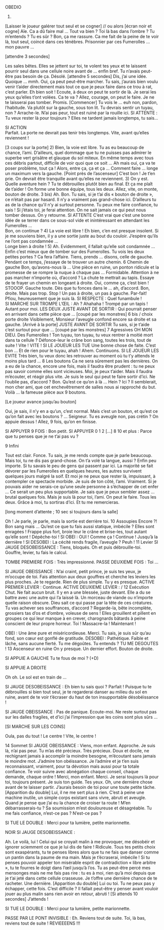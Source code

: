 OBEDIO


1)

[Laisser le joueur galérer tout seul et se cogner] // ou alors [écran noir et cogne]
Aïe.
 Ca a dû faire mal … Tout va bien ?
 Toi là bas dans l’ombre ? 
Tu m’entends ? Tu es sûr ? 
Bon, ça me rassure. 
Ca me fait de la peine de te voir là, tout seul, coincé dans ces ténèbres. 
Prisonnier par ces Fumerolles … mon pauvre … 

[attendre 3 secondes]

Les sales bêtes. 
Elles se jettent sur toi, te volent tes yeux et te laissent pourrir seul dans une cellule noire avant de … 
enfin bref. 
Tu n’avais peut-être pas besoin de ça. 
Désolé.
[attendre 5 secondes]
Dis, j’ai une idée. 
Quoique … mmh. 
Oui, ça peut peut-être marcher. 
Tu sais, j’aurais bien voulu venir t’aider directement mais tout ce que je peux faire dans ce trou à rat, c’est parler. Eh bien soit ! 
Ecoute, à deux on peut te sortir de là.
Je serai les yeux qu’elles t’ont volées. 
Ca te va ? 
Allez, courage, on peut le faire. 
Je ne te laisserai pas tomber. 
Promis. 
[Commencer]
Tu vois le … euh non, pardon, l’habitude. 
Va plutôt sur la gauche, sous ton lit. 
Tu devrais sentir un tuyau, non ? 
Arrache-le. 
N’ai pas peur, tout est ruiné par la rouille ici.
SI ATTENTE :		
Tu veux rester là pour toujours ? 
Elles ne tardent jamais longtemps, tu sais… 

SI ACTION	 	
Parfait. 
La porte ne devrait pas tenir très longtemps. 
Vite, avant qu’elles reviennent !

[3 coups sur la porte]
2)
Bien, la voie est libre. 
Tu as eu beaucoup de chance, l’ami.
D’ailleurs, quel dommage que tu ne puisses pas admirer le superbe vert grisâtre et glauque du sol miteux.
En même temps avec tous ces débris partout, difficile de voir quoi que ce soit … 
Ah mais oui, ça va te poser problème, tout ça ! 
Alors, entre ça, ça et ça … Comment faire … longe un maximum vers la gauche. 
[Point près de l’ascenseur] C’est bon ! Je t’en prie. On devrait être tranquille avant qu’elles ne reviennent.
3)
On y est. 
Quelle aventure hein ? 
Tu te débrouilles plutôt bien au final. 
Et ça me plaît de t’aider ! 
On forme une bonne équipe, tous les deux. 
Allez, vite, on monte, bouton de droite. 
3 bis)
Ah. Bon. 
Tu sais, si je t’ai dis « bouton de droite », ce n’était pas par hasard. 
Il n’y a vraiment pas grand-chose ici. 
D’ailleurs tu as de la chance qu’il n’y ai surtout personne. 
Tu peux me faire confiance, tu sais ! 
Si j’étais toi, je ferai attention. 
On ne sait jamais ce qui peut nous tomber dessus.
 On y retourne.
SI ATTENTE  	C’est vrai que c’est une bonne idée de se terrer dans ce sous-sol vide et inintéressant 	en attendant les Fumerolles …							
 Bon, on continue ?
4)
La voie est libre !
 Eh bien, c’en est presque insolent.
 Si je me souviens bien, il y a une sortie juste au bout du couloir. 
J’espère qu’ils ne l’ont pas condamnée …  
Longe bien à droite !
5)
Ah. Evidemment, il fallait qu’elle soit condamnée … 
Enfin c’est mieux que de tomber sur des Fumerolles. 
Tu vois les deux petites portes ? 
Ca fera l’affaire. Tiens, prends … disons, celle de gauche. Pendant ce temps, j’essaye de te trouver un autre chemin.
6 Chemin de gauche
Bon, qu’avons-nous là … 
Une pièce en ruine, un ponton ridicule et la promesse de se rompre la nuque à chaque pas …
 Formidable. 
Attention à ne pas marcher n’importe où, d’accord ? 
La chute te mettrait au tapis.
Essaye de te frayer un chemin en longeant à droite.
Oui, comme ça, c’est bien ! 
STOOOP. 
Gauche toute. 
Dès que tu fonces dans le … ah, d’accord. 
Bon, droite. 
Mais pas trop. 
Stop ! 
Un pas à droite, un pas à gauche. 
Par-fait! 
Pfiou, heureusement que je suis là.
SI RESPECTE : 
Quel funambule !   
SI MARCHE SUR TROMPE L’ŒIL : 
Ah ? Ahahaha ! Trompé par un tapis ! Autant pour moi.
LES DEUX JUSTE AVANT DE SORTIR :
Qui pourrait penser en arrivant dans cette pièce que … [coupé par les monstres]
6 bis / choix porte droite
Visiblement, Monsieur l’aveugle confond encore sa droite et sa gauche.
[Arrivé à la porte]
JUSTE AVANT DE SORTIR
Tu sais, si je t’aide c’est surtout pour que … [coupé par les monstres]
7 Agressives
OH MON DIEU. 
Des Fumerolles ! 
Ton tuyau, ton tuyau, tu veux rentrer à moitié mort dans ta cellule ?
 Défonce-leur le crâne bon sang, toutes les trois, tout de suite ! 
Vite ! VITE !
SI LE JOUEUR LES TUE 
Une bonne chose de faite. C’est bon …
Et de rien pour le tuyau, ahah ! 
Ahem. Continuons.
SI LE JOUEUR LES EVITE
Très bien, tu veux donc les retrouver au moment où tu t’y attends le moins plus tard …
8 Les boutons
Ca ne sera sûrement pas les dernières. 
On a eu de la chance, encore une fois, mais il faudra être prudent : tu ne peux pas savoir comme elles sont vicieuses. 
Moi, je peux t’aider. Mais il faudra m’écouter, et réagir plus vite. 
Je suis le seul qui peut te faire sortir d’ici. 
Ne l’oublie pas, d’accord ?
Bon. Qu’est ce qu’on à là … 
Hein ? Ici ? 
Il semblerait, mon cher ami, que cet enchevêtrement de salles nous ai rapproché du but. 
Voilà … la fameuse pièce aux 9 boutons. 

[Le joueur avance jusqu’au bouton]

Oui, je sais, il n’y en a qu’un, c’est normal.
 Mais c’est un bouton, et qu’est ce qu’on fait avec les boutons ? 
…
Seigneur.  Tu es aveugle non, pas crétin ? On appuie dessus ! Allez, 9 fois, qu’on en finisse. 

SI APPUYER 9 FOIS : Bon petit. 
SI APPUYER 0 1 2 […]  8 10 et plus : Parce que tu penses que je ne t’ai pas vu ?

9 Infini

Tout est clair. Fonce.
Tu sais, je me rends compte que je parle beaucoup. 
Mais toi, tu ne dis pas grand-chose. 
On t’a volé ta langue, aussi ? Enfin peu importe. 
Si tu savais le peu de gens qui passent par ici. 
La majorité se fait dévorer par les Fumerolles en quelques heures, les autres survivent quelques jours malgré la soif. 
Et moi je ne peux que rester là, impuissant, à contempler ce spectacle morbide. 
Je suis de ton côté, l’ami. 
Vraiment. 
Si je pouvais aider ne serais-ce qu’une seule personne à s’échapper de cet enfer … 
Ce serait un peu plus supportable.
Je sais que je peux sembler assez … brutal quelques fois. 
Mais je suis là pour toi, l’ami. 
On peut le faire. Tous les deux.
 Grâce à moi, tu sortiras d’ici. Et tu me remercieras.

[long moment d’attente ; 10 sec si toujours dans la salle]

Oh !
Je parle, je parle, mais la sortie est derrière toi.
10 Assoupies
Encore ?! 
Bon sang mais … 
Qu’est ce que tu fais aussi statique, imbécile ?
Elles sont enragées ! 
Frappe plus fort, broie leur le crâne et brise-les, tout autant qu’elle sont !
Dépêche-toi !
SI OBEI : 		OUI ! Comme ça ! Continue ! Jusqu’à la dernière !
SI DESOBEI :  		La cécité rends fragile, l’aveugle ? Peuh !
11 Levier
SI JAUGE DESOBEISSANCE :
Tiens, bloqués. 
Oh et puis débrouille-toi.
Gouffre, levier, tu fais le calcul.

TOMBE PREMIERE FOIS : Très impressionné.
PASSE DEUXIEME FOIS : Toi …

SI JAUGE OBEISSANCE :
N’ai craint, petit prince, je suis tes yeux, je m’occupe de toi.
 Fais attention aux deux gouffres et cherche les leviers les plus proches. 
Je te regarde. Rien de plus simple. Tu y es presque.
ACTIVE PREMIER LEVIER : Continue.
ACTIVE DEUXIEME LEVIER : /
12 Exécution
Chut.
Ne fait aucun bruit.
Il y en a une blessée, juste devant.
Elle a du se battre avec une autre qui l’a laissé là. 
Un morceau de viande ou n’importe quelle raison obscure. 
Dieu sait ce qui passe par la tête de ces créatures.
Tu vas achever ses souffrances, d’accord ?
Regarde-la, bête incomplète, grossiers tas d’os et d’ombre, voleuse de sens ! 
Elles grouillent et pillent en groupes ce qui leur manque à en crever, charognards bâtards à peine conscient de leur propre horreur. 
Toi ! 
Massacre-la !
Maintenant !

OBEI : Une âme pure et miséricordieuse. Merci. Tu sais, je suis sûr qu’au fond, son cœur est gonflé de gratitude. 
DESOBEI : Pathétique. Faible et lâche, sans aucune fierté. Tu me dégoûtes. Tu entends ? TU ME DEGOUTES !
13 Ascenseur en ruine
On y presque. Un dernier effort. Bouton de droite.

SI APPUIE A GAUCHE
Tu te fous de moi ? (+D)

SI APPUIE A DROITE

Oh oh.
Le sol est en train de … 

SI JAUGE DESOBEISSANCE :
Eh bien tu sais quoi ? 
Parfait ! 
Puisque tu te débrouilles si bien tout seul, je te regarderai danser au milieu du sol en ruine, avant de te voir t’écraser du haut de ton insupportable désobéissance !

SI JAUGE OBEISSANCE : 
Pas de panique. 
Ecoute-moi. 
Ne reste surtout pas sur les dalles fragiles, et d’ici j’ai l’impression que les coins sont plus sûrs …

[SI MARCHE SUR LES COINS]

Oula, pas du tout ! Le centre ! Vite, le centre !

14 Sommet
SI JAUGE OBEISSANCE :
Viens, mon enfant.
 Approche. Je suis là, n’ai pas peur.
Tu m’as été précieux. Très précieux.
 Doux et docile, ne rechignant jamais à accomplir la moindre besogne, m’écoutant sans jamais le moindre mot. 
J’admire ton obéissance.
 Je l’admire et je t’en suis reconnaissant, vraiment, pour ta dévotion mais aussi pour ta totale confiance. 
Te voir suivre avec abnégation chaque conseil, chaque demande, chaque ordre ! 
Merci, mon enfant. 
Merci. Je serai toujours là pour toi, toujours présent. 
Je suis ton guide. Tes yeux.
Oh, une dernière chose avant de te laisser partir. 
J’aurais besoin de toi pour une toute petite tâche. 
[Apparition du double]
Lui, il ne me sert plus à rien.
C’est à peine une machine inutile, un simple corps existant sans vivre, abruti et aveugle. 
Quand je pense que j’ai eu la chance de croiser ta route ! 
M’en débarrasserais-tu ? 
Sa soumission m’est douloureuse et désagréable.
 Tu me fais confiance, n’est-ce pas ?
N’est-ce pas ?

SI TUE LE DOUBLE :
Merci pour ta lumière, petite marionnette.

NOIR
SI JAUGE DESOBEISSANCE :

Ah. Le voilà, lui ! 
Celui qui se croyait malin à me provoquer, me désobéir et ignorer sciemment ce que je lui dis de faire !
Ridicule.
 Tous tes petits choix sont exaspérants, tu te penses libres alors que tu ne fais que danser comme un pantin dans la paume de ma main.
 Mais je t’écraserai, imbécile ! 
Si tu penses pouvoir appeler ton misérable esprit de contradiction « libre arbitre », tu te fourres le doigt dans l’œil jusqu’à l’os. 
Tu as peut-être percé mes mensonges mais ne me fais pas rire : 
tu es à moi, rien qu’à moi depuis que je t’ai jeté dans cette cellule crasseuse.
Je t’offre une dernière chance de te racheter. Une dernière. 
[Apparition du double]
Lui ou toi. 
Tu ne peux pas y échapper, cette fois.
C’est difficile ?
 Il fallait peut-être y penser avant vouloir jouer au plus malin sans rien avoir en retour, abruti ! 
[Si attends 10 secondes]
J’attends !

SI TUE LE DOUBLE :
Merci pour ta lumière, petite marionnette.

PASSE PAR LE PONT INVISIBLE :
Eh. 
Reviens tout de suite.
Toi, là bas, reviens tout de suite ! 
REVIEEEENS !!!
